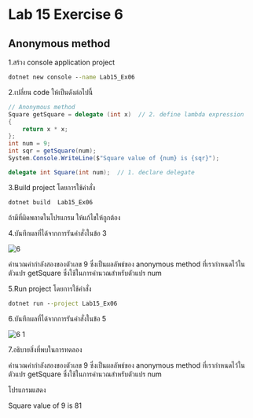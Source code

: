 # Lab 15 Exercise 6

## Anonymous method

1.สร้าง console application project

```cmd
dotnet new console --name Lab15_Ex06
```

2.เปลี่ยน code ให้เป็นดังต่อไปนี้

```cs
// Anonymous method
Square getSquare = delegate (int x)  // 2. define lambda expression
{
    return x * x;
};
int num = 9;
int sqr = getSquare(num);
System.Console.WriteLine($"Square value of {num} is {sqr}");

delegate int Square(int num);  // 1. declare delegate
```

3.Build project โดยการใช้คำสั่ง

```cmd
dotnet build  Lab15_Ex06
```

ถ้ามีที่ผิดพลาดในโปรแกรม ให้แก้ไขให้ถูกต้อง

4.บันทึกผลที่ได้จากการรันคำสั่งในข้อ 3

![6](https://github.com/Siriratda/03376836-OOP-2566-Lab-15/assets/144195995/fe59ceda-6c13-4922-9def-b249ea2266f7)

คำนวณค่ากำลังสองของตัวเลข 9 ซึ่งเป็นผลลัพธ์ของ anonymous method ที่เรากำหนดไว้ในตัวแปร getSquare ซึ่งใช้ในการคำนวณสำหรับตัวแปร num

5.Run project โดยการใช้คำสั่ง

```cmd
dotnet run --project Lab15_Ex06
```

6.บันทึกผลที่ได้จากการรันคำสั่งในข้อ 5

![6 1](https://github.com/Siriratda/03376836-OOP-2566-Lab-15/assets/144195995/e88a43b8-eb2b-4e15-921a-ce73973c9680)

7.อธิบายสิ่งที่พบในการทดลอง

คำนวณค่ากำลังสองของตัวเลข 9 ซึ่งเป็นผลลัพธ์ของ anonymous method ที่เรากำหนดไว้ในตัวแปร getSquare ซึ่งใช้ในการคำนวณสำหรับตัวแปร num

โปรแกรมแสดง

Square value of 9 is 81
